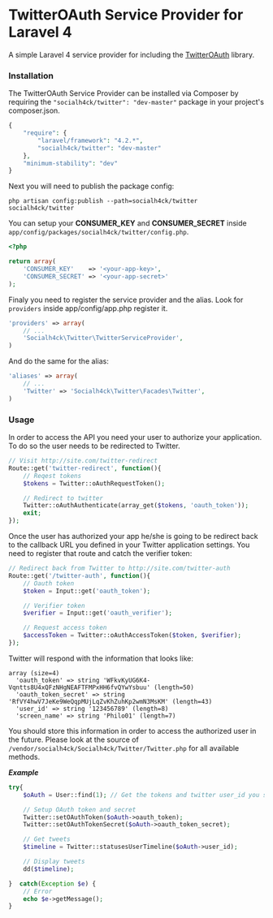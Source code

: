 TwitterOAuth Service Provider for Laravel 4
===============

A simple Laravel 4 service provider for including the [TwitterOAuth](https://github.com/socialh4ck/twitteroauth) library.

### Installation

The TwitterOAuth Service Provider can be installed via Composer by requiring the `"socialh4ck/twitter": "dev-master"` package in your project's composer.json.

```php
{
    "require": {
        "laravel/framework": "4.2.*",
        "socialh4ck/twitter": "dev-master"
    },
    "minimum-stability": "dev"
}
```

Next you will need to publish the package config:

`php artisan config:publish --path=socialh4ck/twitter socialh4ck/twitter`

You can setup your **CONSUMER_KEY** and **CONSUMER_SECRET** inside `app/config/packages/socialh4ck/twitter/config.php`.

```php
<?php

return array(
	'CONSUMER_KEY'    => '<your-app-key>',
	'CONSUMER_SECRET' => '<your-app-secret>'
);
```

Finaly you need to register the service provider and the alias. Look for `providers` inside app/config/app.php register it.

```php
'providers' => array(
	// ...
	'Socialh4ck\Twitter\TwitterServiceProvider',
)
```

And do the same for the alias:

```php
'aliases' => array(
	// ...
	'Twitter' => 'Socialh4ck\Twitter\Facades\Twitter',
)
```

### Usage

In order to access the API you need your user to authorize your application. To do so the user needs to be redirected to Twitter.

```php
// Visit http://site.com/twitter-redirect
Route::get('twitter-redirect', function(){
    // Reqest tokens
    $tokens = Twitter::oAuthRequestToken();

    // Redirect to twitter
    Twitter::oAuthAuthenticate(array_get($tokens, 'oauth_token'));
    exit;
});
```

Once the user has authorized your app he/she is going to be redirect back to the callback URL you defined in your Twitter application settings.
You need to register that route and catch the verifier token:

```php
// Redirect back from Twitter to http://site.com/twitter-auth
Route::get('/twitter-auth', function(){
    // Oauth token
    $token = Input::get('oauth_token');

    // Verifier token
    $verifier = Input::get('oauth_verifier');

    // Request access token
    $accessToken = Twitter::oAuthAccessToken($token, $verifier);
});
```

Twitter will respond with the information that looks like:

```
array (size=4)
  'oauth_token' => string 'WFkvKyUG6K4-Vqntts8U4xQFzNHgNEAFTFMPxHH6fvQYwYsbuu' (length=50)
  'oauth_token_secret' => string 'RfVY4hwV7JeKe9WeQqpMUjLqZvKhZuhKp2wmN3MsKM' (length=43)
  'user_id' => string '123456789' (length=8)
  'screen_name' => string 'Philo01' (length=7)
```

You should store this information in order to access the authorized user in the future.
Please look at the source of `/vendor/socialh4ck/Socialh4ck/Twitter/Twitter.php` for all available methods.

***Example***
```php
try{
	$oAuth = User::find(1); // Get the tokens and twitter user_id you saved in the previous step

	// Setup OAuth token and secret
	Twitter::setOAuthToken($oAuth->oauth_token);
	Twitter::setOAuthTokenSecret($oAuth->oauth_token_secret);

	// Get tweets
	$timeline = Twitter::statusesUserTimeline($oAuth->user_id);

	// Display tweets
	dd($timeline);

}  catch(Exception $e) {
	// Error
	echo $e->getMessage();
}
```
